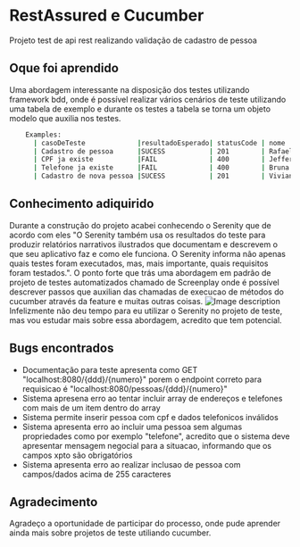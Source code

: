 # RestAssured e Cucumber

Projeto test de api rest realizando validação de cadastro de pessoa 

## Oque foi aprendido

Uma abordagem interessante na disposição dos testes utilizando framework bdd, onde é possível realizar vários cenários de teste utilizando uma tabela de exemplo e durante os testes a tabela se torna um objeto modelo que auxilia nos testes.

```bash
    Examples:                                                                     
      | casoDeTeste             |resultadoEsperado| statusCode | nome             
      | Cadastro de pessoa      |SUCESS           | 201        | Rafael Teixeira  
      | CPF ja existe           |FAIL             | 400        | Jefferson Bruno  
      | Telefone ja existe      |FAIL             | 400        | Bruna Carvalho   
      | Cadastro de nova pessoa |SUCESS           | 201        | Vivian Azevedo   
```

## Conhecimento adiquirido

Durante a construção do projeto acabei conhecendo o Serenity que de acordo com eles "O Serenity também usa os resultados do teste para produzir relatórios narrativos ilustrados que documentam e descrevem o que seu aplicativo faz e como ele funciona. O Serenity informa não apenas quais testes foram executados, mas, mais importante, quais requisitos foram testados.". O ponto forte que trás uma abordagem em padrão de projeto de testes automatizados chamado de Screenplay onde é possível descrever passos que auxilian das chamadas de execucao de métodos do cucumber através da feature e muitas outras coisas.
![Image description](http://serenity-bdd.info/docs/articles/images/screenplay.png)
Infelizmente não deu tempo para eu utilizar o Serenity no projeto de teste, mas vou estudar mais sobre essa abordagem, acredito que tem potencial.

## Bugs encontrados

- Documentação para teste apresenta como GET "localhost:8080/{ddd}/{numero}" porem o endpoint correto para requisicao é "localhost:8080/pessoas/{ddd}/{numero}"
- Sistema apresena erro ao tentar incluir array de endereços e telefones com mais de um item dentro do array
- Sistema permite inserir pessoa com cpf e dados telefonicos inválidos
- Sistema apresenta erro ao incluir uma pessoa sem algumas propriedades como por exemplo "telefone", acredito que o sistema deve apresentar mensagem negocial para a situacao, informando que os campos xpto são obrigatórios
- Sistema apresenta erro ao realizar inclusao de pessoa com campos/dados acima de 255 caracteres

## Agradecimento
Agradeço a oportunidade de participar do processo, onde pude aprender ainda mais sobre projetos de teste utiliando cucumber.
